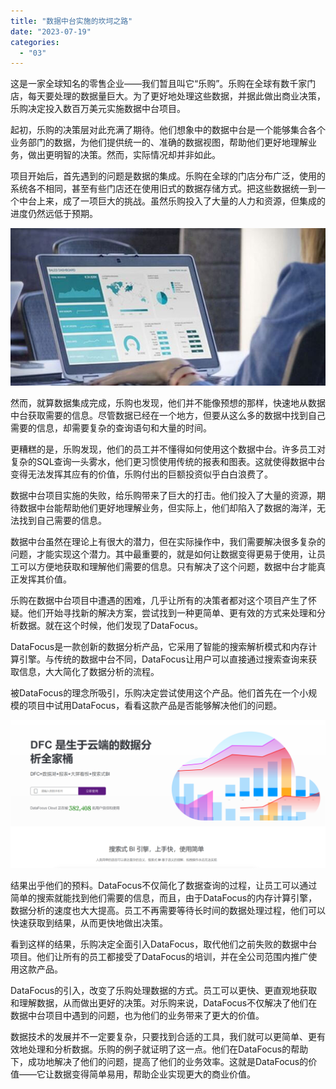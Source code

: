 ```yaml
---
title: "数据中台实施的坎坷之路"
date: "2023-07-19"
categories: 
  - "03"
---
```


这是一家全球知名的零售企业——我们暂且叫它“乐购”。乐购在全球有数千家门店，每天要处理的数据量巨大。为了更好地处理这些数据，并据此做出商业决策，乐购决定投入数百万美元实施数据中台项目。

起初，乐购的决策层对此充满了期待。他们想象中的数据中台是一个能够集合各个业务部门的数据，为他们提供统一的、准确的数据视图，帮助他们更好地理解业务，做出更明智的决策。然而，实际情况却并非如此。

项目开始后，首先遇到的问题是数据的集成。乐购在全球的门店分布广泛，使用的系统各不相同，甚至有些门店还在使用旧式的数据存储方式。把这些数据统一到一个中台上来，成了一项巨大的挑战。虽然乐购投入了大量的人力和资源，但集成的进度仍然远低于预期。

![blob.jpeg](images/1665561892-blob-jpeg.jpeg)

然而，就算数据集成完成，乐购也发现，他们并不能像预想的那样，快速地从数据中台获取需要的信息。尽管数据已经在一个地方，但要从这么多的数据中找到自己需要的信息，却需要复杂的查询语句和大量的时间。

更糟糕的是，乐购发现，他们的员工并不懂得如何使用这个数据中台。许多员工对复杂的SQL查询一头雾水，他们更习惯使用传统的报表和图表。这就使得数据中台变得无法发挥其应有的价值，乐购付出的巨额投资似乎白白浪费了。

数据中台项目实施的失败，给乐购带来了巨大的打击。他们投入了大量的资源，期待数据中台能帮助他们更好地理解业务，但实际上，他们却陷入了数据的海洋，无法找到自己需要的信息。

数据中台虽然在理论上有很大的潜力，但在实际操作中，我们需要解决很多复杂的问题，才能实现这个潜力。其中最重要的，就是如何让数据变得更易于使用，让员工可以方便地获取和理解他们需要的信息。只有解决了这个问题，数据中台才能真正发挥其价值。

乐购在数据中台项目中遭遇的困难，几乎让所有的决策者都对这个项目产生了怀疑。他们开始寻找新的解决方案，尝试找到一种更简单、更有效的方式来处理和分析数据。就在这个时候，他们发现了DataFocus。

DataFocus是一款创新的数据分析产品，它采用了智能的搜索解析模式和内存计算引擎。与传统的数据中台不同，DataFocus让用户可以直接通过搜索查询来获取信息，大大简化了数据分析的流程。

被DataFocus的理念所吸引，乐购决定尝试使用这个产品。他们首先在一个小规模的项目中试用DataFocus，看看这款产品是否能够解决他们的问题。

![](images/1686616238-%E5%BE%AE%E4%BF%A1%E6%88%AA%E5%9B%BE_20230512142316.png)

结果出乎他们的预料。DataFocus不仅简化了数据查询的过程，让员工可以通过简单的搜索就能找到他们需要的信息，而且，由于DataFocus的内存计算引擎，数据分析的速度也大大提高。员工不再需要等待长时间的数据处理过程，他们可以快速获取到结果，从而更快地做出决策。

看到这样的结果，乐购决定全面引入DataFocus，取代他们之前失败的数据中台项目。他们让所有的员工都接受了DataFocus的培训，并在全公司范围内推广使用这款产品。

DataFocus的引入，改变了乐购处理数据的方式。员工可以更快、更直观地获取和理解数据，从而做出更好的决策。对乐购来说，DataFocus不仅解决了他们在数据中台项目中遇到的问题，也为他们的业务带来了更大的价值。

数据技术的发展并不一定要复杂，只要找到合适的工具，我们就可以更简单、更有效地处理和分析数据。乐购的例子就证明了这一点。他们在DataFocus的帮助下，成功地解决了他们的问题，提高了他们的业务效率。这就是DataFocus的价值——它让数据变得简单易用，帮助企业实现更大的商业价值。
